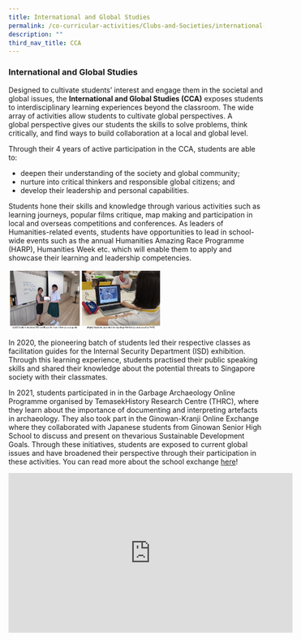 ```yaml
---
title: International and Global Studies
permalink: /co-curricular-activities/Clubs-and-Societies/international-and-global-studies/
description: ""
third_nav_title: CCA
---
```


### International and Global Studies

Designed to cultivate students’ interest and engage them in the societal and global issues, the **International and Global Studies (CCA)** exposes students to interdisciplinary learning experiences beyond the classroom. The wide array of activities allow students to cultivate global perspectives. A global perspective gives our students the skills to solve problems, think critically, and find ways to build collaboration at a local and global level.

Through their 4 years of active participation in the CCA, students are able to:  

*   deepen their understanding of the society and global community;
*   nurture into critical thinkers and responsible global citizens; and
*   develop their leadership and personal capabilities.

Students hone their skills and knowledge through various activities such as learning journeys, popular films critique, map making and participation in local and overseas competitions and conferences. As leaders of Humanities-related events, students have opportunities to lead in school-wide events such as the annual Humanities Amazing Race Programme (HARP), Humanities Week etc. which will enable them to apply and showcase their learning and leadership competencies.

<img src="/images/igs.png" 
     style="width:60%">
		 
In 2020, the pioneering batch of students led their respective classes as facilitation guides for the Internal Security Department (ISD) exhibition. Through this learning experience, students practised their public speaking skills and shared their knowledge about the potential threats to Singapore society with their classmates.

In 2021, students participated in in the Garbage Archaeology Online Programme organised by TemasekHistory Research Centre (THRC), where they learn about the importance of documenting and interpreting artefacts in archaeology. They also took part in the Ginowan-Kranji Online Exchange where they collaborated with Japanese students from Ginowan Senior High School to discuss and present on thevarious Sustainable Development Goals. Through these initiatives, students are exposed to current global issues and have broadened their perspective through their participation in these activities. You can read more about the school exchange [here](https://staging.d28t49xsr05e29.amplifyapp.com/special-programmes/internationalisation-programme/overview/)!

<iframe width="560" height="315" src="https://www.youtube.com/embed/28ZY-M0R778" title="YouTube video player" frameborder="0" allow="accelerometer; autoplay; clipboard-write; encrypted-media; gyroscope; picture-in-picture" allowfullscreen></iframe>